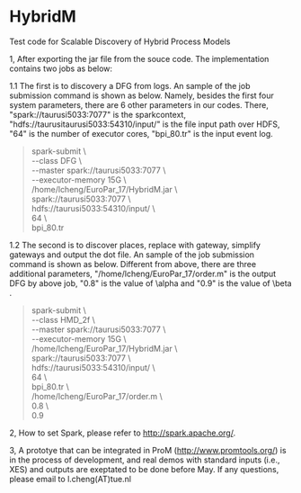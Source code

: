# HybridM
Test code for Scalable Discovery of Hybrid Process Models


1, After exporting the jar file from the souce code. The implementation contains two jobs as below:

1.1 The first is to discovery a DFG from logs. An sample of the job submission command is shown as below. Namely, besides the first four system parameters, there are 6 other parameters in our codes. There, "spark://taurusi5033:7077" is the sparkcontext, "hdfs://taurusitaurusi5033:54310/input/" is the file input path over HDFS, "64" is the number of executor cores, "bpi_80.tr" is the input event log.

> spark-submit \ <br/>
  --class DFG \ <br/>
  --master spark://taurusi5033:7077 \ <br/>
  --executor-memory 15G \ <br/>
  /home/lcheng/EuroPar_17/HybridM.jar \ <br/>
  spark://taurusi5033:7077 \ <br/>
  hdfs://taurusi5033:54310/input/ \ <br/>
  64 \ <br/>
  bpi_80.tr <br/>

1.2 The second is to discover places, replace with gateway, simplify gateways and output the dot file. An sample of the job submission command is shown as below. Different from above, there are three additional parameters, "/home/lcheng/EuroPar_17/order.m" is the output DFG by above job, "0.8" is the value of \alpha and "0.9" is the value of \beta .

> spark-submit \ <br/>
  --class HMD_2f \ <br/>
  --master spark://taurusi5033:7077 \ <br/>
  --executor-memory 15G \ <br/>
  /home/lcheng/EuroPar_17/HybridM.jar \ <br/>
  spark://taurusi5033:7077 \ <br/>
  hdfs://taurusi5033:54310/input/ \ <br/>
  64 \ <br/>
  bpi_80.tr \ <br/>
  /home/lcheng/EuroPar_17/order.m \ <br/>
  0.8 \ <br/>
  0.9 <br/>
  
  
2, How to set Spark, please refer to http://spark.apache.org/.

3, A prototye that can be integrated in ProM (http://www.promtools.org/) is in the process of development, and real demos with standard inputs (i.e., XES) and outputs are exeptated to be done before May. If any questions, please email to l.cheng(AT)tue.nl